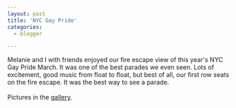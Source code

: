 ```yaml
---
layout: post
title: 'NYC Gay Pride'
categories:
  - blogger

---
```


Melanie and I with friends enjoyed our fire escape view of this year's NYC Gay Pride March.  It was one of the best parades we even seen.  Lots of excitement, good music from float to float, but best of all, our first row seats on the fire escape.  It was the best way to see a parade.
<br />
<br />Pictures in the <a href="gallery.aspx">gallery</a>.
